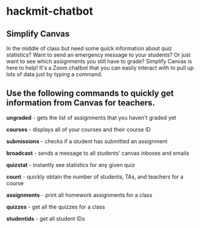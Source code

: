 # hackmit-chatbot

<h2> Simplify Canvas</h2>
In the middle of class but need some quick information about quiz statistics? Want to send an emergency message to your students? Or just want to see which assignments you still have to grade? Simplify Canvas is here to help! It's a Zoom chatbot that you can easily interact with to pull up lots of data just by typing a command. 

<h2>Use the following commands to quickly get information from Canvas for teachers.</h2>

<strong>ungraded</strong> - gets the list of assignments that you haven't graded yet

<strong>courses</strong> - displays all of your courses and their course ID

<strong>submissions</strong> - checks if a student has submitted an assignment

<strong>broadcast</strong> - sends a message to all students' canvas inboxes and emails

<strong>quizstat</strong> - instantly see statistics for any given quiz

<strong>count</strong> - quickly obtain the number of students, TAs, and teachers for a course

<strong>assignments</strong> - print all homework assignments for a class

<strong>quizzes</strong> - get all the quizzes for a class

<strong>studentids</strong> - get all student IDs
